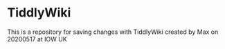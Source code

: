 # TiddlyWiki
This is a repository for saving changes with TiddlyWiki
created by Max on 20200517 at IOW UK
